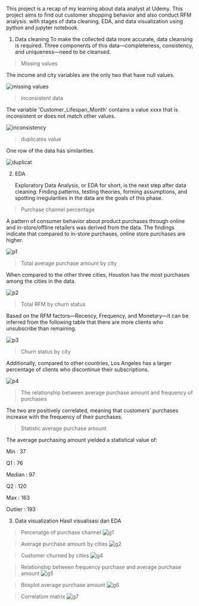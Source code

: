 This project is a recap of my learning about data analyst at Udemy. 
This project aims to find out customer shopping behavior and also conduct RFM analysis. 
with stages of data cleaning, EDA, and data visualization using python and jupyter notebook.


1.	Data cleaning
    To make the collected data more accurate, data cleansing is required.
  	Three components of this data—completeness, consistency, and uniqueness—need to be cleansed.
  	
> Missing values

The income and city variables are the only two that have null values.



![missing values](https://github.com/user-attachments/assets/54c85e46-8408-44b3-a4de-a5c8b8235fd9)

> inconsistent data

The variable 'Customer_Lifespan_Month' contains a value xxxx that is inconsistent or does not match other values.


![inconsistency](https://github.com/user-attachments/assets/932d0ab1-3cf7-4f85-9dfe-882970382f5c)

> duplicates value

One row of the data has similarities.


![duplicat](https://github.com/user-attachments/assets/7dd71559-ba4b-4b37-912f-2a25321ec16b)     


2.	EDA

  	Exploratory Data Analysis, or EDA for short, is the next step after data cleaning.
  	Finding patterns, testing theories, forming assumptions, and spotting irregularities in the data are the goals of this phase.
	
> Purchase channel percentage

A pattern of consumer behavior about product purchases through online and in-store/offline retailers was derived from the data.
The findings indicate that compared to in-store purchases, online store purchases are higher.

![p1](https://github.com/user-attachments/assets/6e88589c-8986-4196-bce1-a5bae852c8ab)

> Total average purchase amount by city

When compared to the other three cities, Houston has the most purchases among the cities in the data.

 ![p2](https://github.com/user-attachments/assets/e3c83f56-0724-4c15-9de1-c9ca8dcf2714)

> Total RFM by churn status

Based on the RFM factors—Recency, Frequency, and Monetary—it can be inferred from the following table
that there are more clients who unsubscribe than remaining.

![p3](https://github.com/user-attachments/assets/d44b3da6-b5b7-4173-8474-3f1f7005e944)

> Churn status by city

Additionally, compared to other countries, Los Angeles has a larger percentage of clients who discontinue their subscriptions.

![p4](https://github.com/user-attachments/assets/7b2091b1-fa7f-4b75-988e-9d2513575f90)

> The relationship between average purchase amount and frequency of purchases

The two are positively correlated, meaning that customers' purchases increase with the frequency of their purchases.

> Statistic average purchase amount

The average purchasing amount yielded a statistical value of:

 Min : 37
 
 Q1 : 76
 
 Median : 97
 
 Q2 : 120
 
 Max : 163
 
 Outlier : 193 

3.	Data visualization
Hasil visualisasi dari EDA

> Percenatge of purchase channel
![g1](https://github.com/user-attachments/assets/bbe06bc0-5be5-45a1-baa1-04c219b5d0e9)

> Average purchase amount by cities
![g2](https://github.com/user-attachments/assets/115059bf-febc-4019-83bc-2d6e2fe7f5b0)

>  Customer churned by cities
![g4](https://github.com/user-attachments/assets/eabaf1f2-eb9a-472c-a504-9e096ceb87f8)

> Relationship between frequency purchase and average purchase amount
![g5](https://github.com/user-attachments/assets/c4d01532-6e35-42a2-9a2d-6422788ff6e7)

> Boxplot average purchase amount
![g6](https://github.com/user-attachments/assets/1457804a-362c-4ffb-bac9-9b15d2de4e70)

> Correlation matrix
![g7](https://github.com/user-attachments/assets/fd55e942-7ec9-4e5d-96b4-7f29c7fba9c4)

